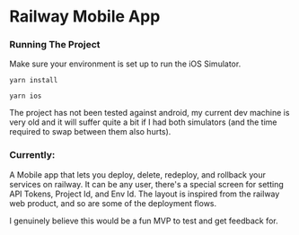 # Railway Mobile App

### Running The Project

Make sure your environment is set up to run the iOS Simulator. 

`yarn install`

`yarn ios` 

The project has not been tested against android, my current dev machine is very old and it will suffer quite a bit if I had both simulators (and the time required to swap between them also hurts). 


### Currently: 

A Mobile app that lets you deploy, delete, redeploy, and rollback your services on railway. It can be any user, there's a special screen for setting API Tokens, Project Id, and Env Id. The layout is inspired from the railway web product, and so are some of the deployment flows.

I genuinely believe this would be a fun MVP to test and get feedback for. 
